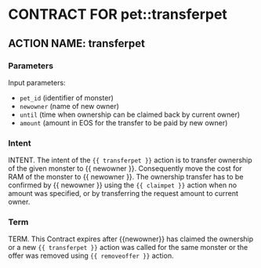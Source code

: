 # CONTRACT FOR pet::transferpet

## ACTION NAME: transferpet

### Parameters
Input parameters:

* `pet_id` (identifier of monster)
* `newowner` (name of new owner)
* `until` (time when ownership can be claimed back by current owner)
* `amount` (amount in EOS for the transfer to be paid by new owner)

### Intent
INTENT. The intent of the `{{ transferpet }}` action is to transfer ownership of the given monster to {{ newowner }}. Consequently move the cost for RAM of the monster to {{ newowner }}. The ownership transfer has to be confirmed by {{ newowner }} using the `{{ claimpet }}` action when no amount was specified, or by transferring the request amount to current owner.


### Term
TERM. This Contract expires after {{newowner}} has claimed the ownership or a new `{{ transferpet }}` action was called for the same monster or the offer was removed using `{{ removeoffer }}` action.
